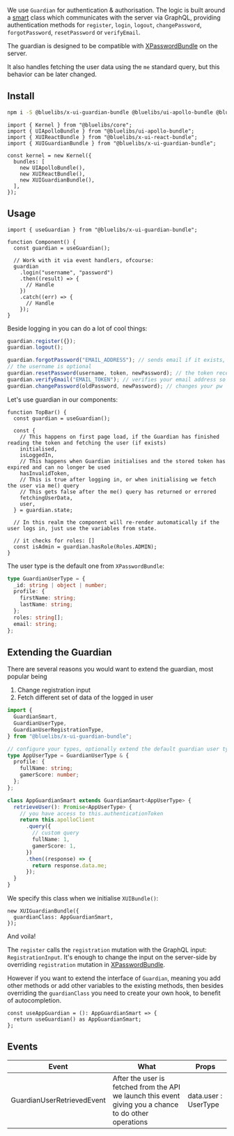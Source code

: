 We use `Guardian` for authentication & authorisation. The logic is built around a [smart](/docs/package-smart) class which communicates with the server via GraphQL, providing authentication methods for `register`, `login`, `logout`, `changePassword`, `forgotPassword`, `resetPassword` or `verifyEmail`.

The guardian is designed to be compatible with [XPasswordBundle](/docs/package-x-password-bundle) on the server.

It also handles fetching the user data using the `me` standard query, but this behavior can be later changed.

## Install

```bash
npm i -S @bluelibs/x-ui-guardian-bundle @bluelibs/ui-apollo-bundle @bluelibs/x-ui-react-bundle
```

```tsx
import { Kernel } from "@bluelibs/core";
import { UIApolloBundle } from "@bluelibs/ui-apollo-bundle";
import { XUIReactBundle } from "@bluelibs/x-ui-react-bundle";
import { XUIGuardianBundle } from "@bluelibs/x-ui-guardian-bundle";

const kernel = new Kernel({
  bundles: [
    new UIApolloBundle(),
    new XUIReactBundle(),
    new XUIGuardianBundle(),
  ],
});
```

## Usage

```tsx
import { useGuardian } from "@bluelibs/x-ui-guardian-bundle";

function Component() {
  const guardian = useGuardian();

  // Work with it via event handlers, ofcourse:
  guardian
    .login("username", "password")
    .then((result) => {
      // Handle
    })
    .catch((err) => {
      // Handle
    });
}
```

Beside logging in you can do a lot of cool things:

```ts
guardian.register({});
guardian.logout();

guardian.forgotPassword("EMAIL_ADDRESS"); // sends email if it exists, does not expose
// the username is optional
guardian.resetPassword(username, token, newPassword); // the token received by email from forgot pass
guardian.verifyEmail("EMAIL_TOKEN"); // verifies your email address so it marks it in the database
guardian.changePassword(oldPassword, newPassword); // changes your pw
```

Let's use guardian in our components:

```tsx
function TopBar() {
  const guardian = useGuardian();

  const {
    // This happens on first page load, if the Guardian has finished reading the token and fetching the user (if exists)
    initialised,
    isLoggedIn,
    // This happens when Guardian initialises and the stored token has expired and can no longer be used
    hasInvalidToken,
    // This is true after logging in, or when initialising we fetch the user via me() query
    // This gets false after the me() query has returned or errored
    fetchingUserData,
    user,
  } = guardian.state;

  // In this realm the component will re-render automatically if the user logs in, just use the variables from state.

  // it checks for roles: []
  const isAdmin = guardian.hasRole(Roles.ADMIN);
}
```

The user type is the default one from `XPasswordBundle`:

```ts
type GuardianUserType = {
  _id: string | object | number;
  profile: {
    firstName: string;
    lastName: string;
  };
  roles: string[];
  email: string;
};
```

## Extending the Guardian

There are several reasons you would want to extend the guardian, most popular being

1. Change registration input
2. Fetch different set of data of the logged in user

```ts
import {
  GuardianSmart,
  GuardianUserType,
  GuardianUserRegistrationType,
} from "@bluelibs/x-ui-guardian-bundle";

// configure your types, optionally extend the default guardian user types we imported
type AppUserType = GuardianUserType & {
  profile: {
    fullName: string;
    gamerScore: number;
  };
};

class AppGuardianSmart extends GuardianSmart<AppUserType> {
  retrieveUser(): Promise<AppUserType> {
    // you have access to this.authenticationToken
    return this.apolloClient
      .query({
        // custom query
        fullName: 1,
        gamerScore: 1,
      })
      .then((response) => {
        return response.data.me;
      });
  }
}
```

We specify this class when we initialise `XUIBundle()`:

```tsx
new XUIGuardianBundle({
  guardianClass: AppGuardianSmart,
});
```

And voila!

The `register` calls the `registration` mutation with the GraphQL input: `RegistrationInput`. It's enough to change the input on the server-side by overriding `registration` mutation in [XPasswordBundle](/docs/package-x-password-bundle).

However if you want to extend the interface of `Guardian`, meaning you add other methods or add other variables to the existing methods, then besides overriding the `guardianClass` you need to create your own hook, to benefit of autocompletion.

```tsx
const useAppGuardian = (): AppGuardianSmart => {
  return useGuardian() as AppGuardianSmart;
};
```

## Events

| Event                      | What                                                                                                   | Props                |
| -------------------------- | ------------------------------------------------------------------------------------------------------ | -------------------- |
| GuardianUserRetrievedEvent | After the user is fetched from the API we launch this event giving you a chance to do other operations | data.user : UserType |
